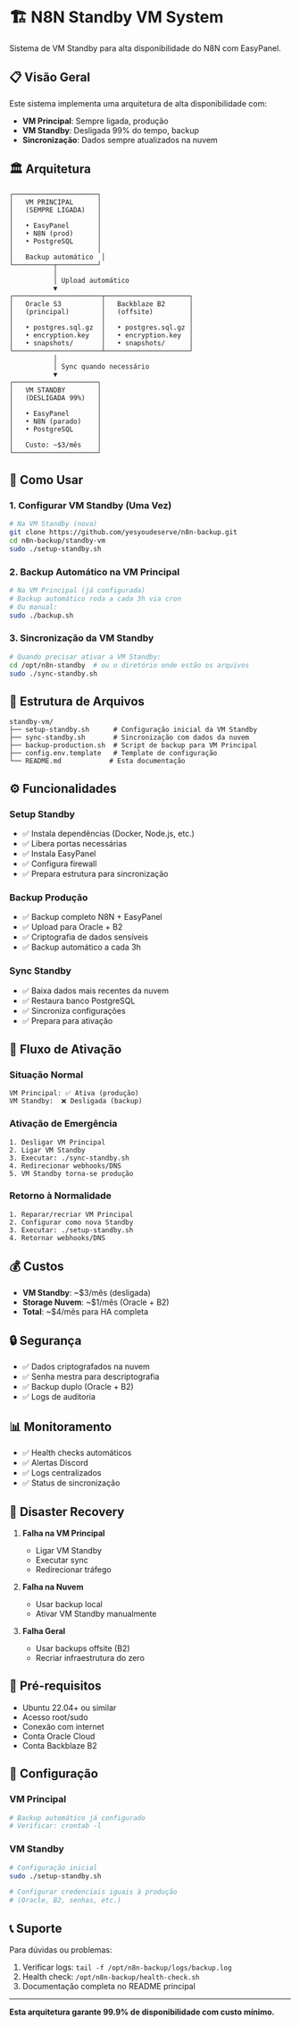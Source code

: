 # 🏗️ N8N Standby VM System

Sistema de VM Standby para alta disponibilidade do N8N com EasyPanel.

## 📋 Visão Geral

Este sistema implementa uma arquitetura de alta disponibilidade com:
- **VM Principal**: Sempre ligada, produção
- **VM Standby**: Desligada 99% do tempo, backup
- **Sincronização**: Dados sempre atualizados na nuvem

## 🏛️ Arquitetura

```
┌─────────────────────┐
│   VM PRINCIPAL      │
│   (SEMPRE LIGADA)   │
│                     │
│   • EasyPanel       │
│   • N8N (prod)      │
│   • PostgreSQL      │
│                     │
│   Backup automático  │
└──────────┬──────────┘
           │
           │ Upload automático
           ▼
┌──────────────────────┬─────────────────────┐
│   Oracle S3          │   Backblaze B2      │
│   (principal)        │   (offsite)         │
│                      │                     │
│   • postgres.sql.gz  │   • postgres.sql.gz │
│   • encryption.key   │   • encryption.key  │
│   • snapshots/       │   • snapshots/      │
└──────────────────────┴─────────────────────┘
           │
           │ Sync quando necessário
           ▼
┌─────────────────────┐
│   VM STANDBY        │
│   (DESLIGADA 99%)   │
│                     │
│   • EasyPanel       │
│   • N8N (parado)    │
│   • PostgreSQL      │
│                     │
│   Custo: ~$3/mês    │
└─────────────────────┘
```

## 🚀 Como Usar

### 1. Configurar VM Standby (Uma Vez)

```bash
# Na VM Standby (nova)
git clone https://github.com/yesyoudeserve/n8n-backup.git
cd n8n-backup/standby-vm
sudo ./setup-standby.sh
```

### 2. Backup Automático na VM Principal

```bash
# Na VM Principal (já configurada)
# Backup automático roda a cada 3h via cron
# Ou manual:
sudo ./backup.sh
```

### 3. Sincronização da VM Standby

```bash
# Quando precisar ativar a VM Standby:
cd /opt/n8n-standby  # ou o diretório onde estão os arquivos
sudo ./sync-standby.sh
```

## 📁 Estrutura de Arquivos

```
standby-vm/
├── setup-standby.sh      # Configuração inicial da VM Standby
├── sync-standby.sh       # Sincronização com dados da nuvem
├── backup-production.sh  # Script de backup para VM Principal
├── config.env.template   # Template de configuração
└── README.md            # Esta documentação
```

## ⚙️ Funcionalidades

### Setup Standby
- ✅ Instala dependências (Docker, Node.js, etc.)
- ✅ Libera portas necessárias
- ✅ Instala EasyPanel
- ✅ Configura firewall
- ✅ Prepara estrutura para sincronização

### Backup Produção
- ✅ Backup completo N8N + EasyPanel
- ✅ Upload para Oracle + B2
- ✅ Criptografia de dados sensíveis
- ✅ Backup automático a cada 3h

### Sync Standby
- ✅ Baixa dados mais recentes da nuvem
- ✅ Restaura banco PostgreSQL
- ✅ Sincroniza configurações
- ✅ Prepara para ativação

## 🔄 Fluxo de Ativação

### Situação Normal
```
VM Principal: ✅ Ativa (produção)
VM Standby:  ❌ Desligada (backup)
```

### Ativação de Emergência
```
1. Desligar VM Principal
2. Ligar VM Standby
3. Executar: ./sync-standby.sh
4. Redirecionar webhooks/DNS
5. VM Standby torna-se produção
```

### Retorno à Normalidade
```
1. Reparar/recriar VM Principal
2. Configurar como nova Standby
3. Executar: ./setup-standby.sh
4. Retornar webhooks/DNS
```

## 💰 Custos

- **VM Standby**: ~$3/mês (desligada)
- **Storage Nuvem**: ~$1/mês (Oracle + B2)
- **Total**: ~$4/mês para HA completa

## 🔒 Segurança

- ✅ Dados criptografados na nuvem
- ✅ Senha mestra para descriptografia
- ✅ Backup duplo (Oracle + B2)
- ✅ Logs de auditoria

## 📊 Monitoramento

- ✅ Health checks automáticos
- ✅ Alertas Discord
- ✅ Logs centralizados
- ✅ Status de sincronização

## 🚨 Disaster Recovery

1. **Falha na VM Principal**
   - Ligar VM Standby
   - Executar sync
   - Redirecionar tráfego

2. **Falha na Nuvem**
   - Usar backup local
   - Ativar VM Standby manualmente

3. **Falha Geral**
   - Usar backups offsite (B2)
   - Recriar infraestrutura do zero

## 📝 Pré-requisitos

- Ubuntu 22.04+ ou similar
- Acesso root/sudo
- Conexão com internet
- Conta Oracle Cloud
- Conta Backblaze B2

## 🔧 Configuração

### VM Principal
```bash
# Backup automático já configurado
# Verificar: crontab -l
```

### VM Standby
```bash
# Configuração inicial
sudo ./setup-standby.sh

# Configurar credenciais iguais à produção
# (Oracle, B2, senhas, etc.)
```

## 📞 Suporte

Para dúvidas ou problemas:
1. Verificar logs: `tail -f /opt/n8n-backup/logs/backup.log`
2. Health check: `/opt/n8n-backup/health-check.sh`
3. Documentação completa no README principal

---

**Esta arquitetura garante 99.9% de disponibilidade com custo mínimo.**
